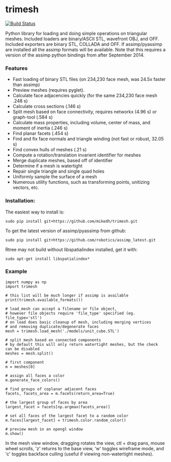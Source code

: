 trimesh
==========
[![Build Status](https://travis-ci.org/mikedh/trimesh.svg?branch=master)](https://travis-ci.org/mikedh/trimesh)


Python library for loading and doing simple operations on triangular meshes. Included loaders are binary/ASCII STL, wavefront OBJ, and OFF. Included exporters are binary STL, COLLADA and OFF. If assimp/pyassimp are installed all the assimp formats will be available. Note that this requires a version of the assimp python bindings from after September 2014. 


### Features
* Fast loading of binary STL files (on 234,230 face mesh, was 24.5x faster than assimp)
* Preview meshes (requires pyglet). 
* Calculate face adjacencies quickly (for the same 234,230 face mesh .248 s)
* Calculate cross sections (.146 s)
* Split mesh based on face connectivity, requires networkx (4.96 s) or graph-tool (.584 s)
* Calculate mass properties, including volume, center of mass, and moment of inertia (.246 s)
* Find planar facets (.454 s)
* Find and fix face normals and triangle winding (not fast or robust, 32.05 s)
* Find convex hulls of meshes (.21 s)
* Compute a rotation/translation invarient identifier for meshes
* Merge duplicate meshes, based off of identifier
* Determine if a mesh is watertight
* Repair single triangle and single quad holes
* Uniformly sample the surface of a mesh
* Numerous utility functions, such as transforming points, unitizing vectors, etc. 

### Installation:
The easiest way to install is:

    sudo pip install git+https://github.com/mikedh/trimesh.git

To get the latest version of assimp/pyassimp from github:

    sudo pip install git+https://github.com/robotics/assimp_latest.git 

Rtree may not build without libspatialindex installed, get it with:

    sudo apt-get install libspatialindex* 

### Example
    import numpy as np
    import trimesh
    
    # this list will be much longer if assimp is available
    print(trimesh.available_formats())

    # load_mesh can accept a filename or file object, 
    # however file objects require 'file_type' specified (eg. file_type='stl')
    # on load does basic cleanup of mesh, including merging vertices 
    # and removing duplicate/degenerate faces
    mesh = trimesh.load_mesh('./models/unit_cube.STL')
    
    # split mesh based on connected components
    # by default this will only return watertight meshes, but the check can be disabled
    meshes = mesh.split() 

    # first component  
    m = meshes[0]

    # assign all faces a color
    m.generate_face_colors()

    # find groups of coplanar adjacent faces
    facets, facets_area = m.facets(return_area=True)

    # the largest group of faces by area    
    largest_facet = facets[np.argmax(facets_area)]

    # set all faces of the largest facet to a random color
    m.faces[largest_facet] = trimesh.color.random_color()

    # preview mesh in an opengl window
    m.show()
    

In the mesh view window, dragging rotates the view, ctl + drag pans, mouse wheel scrolls, 'z' returns to the base view, 'w' toggles wireframe mode, and 'c' toggles backface culling (useful if viewing non-watertight meshes).  